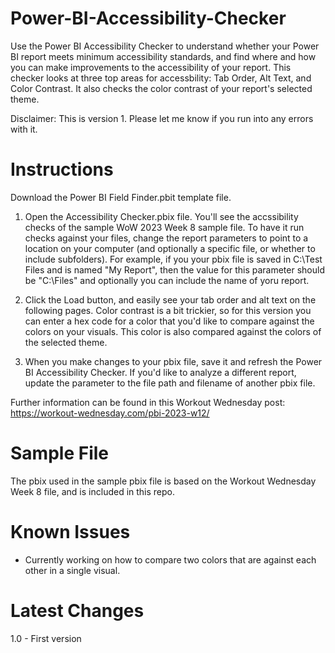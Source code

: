 # Power-BI-Accessibility-Checker

Use the Power BI Accessibility Checker to understand whether your Power BI report meets minimum accessibility standards, and find where and how you can make improvements to the accessibility of your report. This checker looks at three top areas for accessbility: Tab Order, Alt Text, and Color Contrast. It also checks the color contrast of your report's selected theme.

Disclaimer:  This is version 1.  Please let me know if you run into any errors with it.

# Instructions
Download the Power BI Field Finder.pbit template file.  

1.  Open the Accessibility Checker.pbix file. You'll see the accssibility checks of the sample WoW 2023 Week 8 sample file. To have it run checks against your files, change the report parameters to point to a location on your computer (and optionally a specific file, or whether to include subfolders). For example, if you your pbix file is saved in C:\Test Files and is named "My Report", then the value for this parameter should be "C:\Files" and optionally you can include the name of yoru report.

2.  Click the Load button, and easily see your tab order and alt text on the following pages. Color contrast is a bit trickier, so for this version you can enter a hex code for a color that you'd like to compare against the colors on your visuals. This color is also compared against the colors of the selected theme.

3.  When you make changes to your pbix file, save it and refresh the Power BI Accessibility Checker.  If you'd like to analyze a different report, update the parameter to the file path and filename of another pbix file.

Further information can be found in this Workout Wednesday post: https://workout-wednesday.com/pbi-2023-w12/

# Sample File
The pbix used in the sample pbix file is based on the Workout Wednesday Week 8 file, and is included in this repo.

# Known Issues
- Currently working on how to compare two colors that are against each other in a single visual. 

# Latest Changes
1.0 - First version

